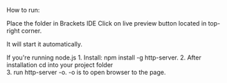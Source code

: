 How to run:

Place the folder in Brackets IDE
Click on live preview button located in top-right corner.

It will start it automatically.

If you're running node.js 
	1. Install: npm install -g http-server. 
	2. After installation cd into your project folder  
	3. run http-server -o. -o is to open browser to the page.